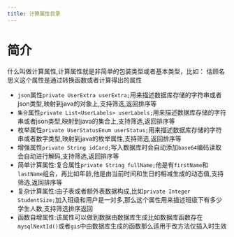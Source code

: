 ```yaml
---
title: 计算属性目录
---
```


# 简介
什么叫做计算属性,计算属性就是非简单的包装类型或者基本类型，比如： 估顾名思义这个属性是通过转换函数或者计算得出的属性

- `json`属性`private UserExtra userExtra;`用来描述数据库存储的字符串或者json类型,映射到java的对象上,支持筛选,返回排序等
- `集合`属性`private List<UserLabels> userLabels;`用来描述数据库存储的字符串或者json类型,映射到java的集合上,支持筛选,返回排序等
- 枚举属性`private UserStatusEnum userStatus;`用来描述数据库存储的字符串或者数字类型,映射到java的枚举属性,支持筛选,返回排序等
- 增强属性`private String idCard;`写入数据库时会自动添加`base64`编码读取会自动进行解码,支持筛选,返回排序等
- 简单计算属性:复合属性`private String fullName;`他是有`firstName`和`lastName`组合，再比如年龄,他是由当前时间和生日的相减生成的动态值,支持筛选,返回排序等
- 复杂计算属性:由子表或者额外表数据构成,比如`private Integer StudentSize;`加入班级和用户是一对多,那么这个属性用来描述班级下有多少学生人数,支持筛选排序返回
- 函数自增属性:该属性可以做到数据由数据库生成比如数据库函数存在`mysqlNextId()`或者`gis`中由数据库生成的函数那么适用于改方法仅插入时生效